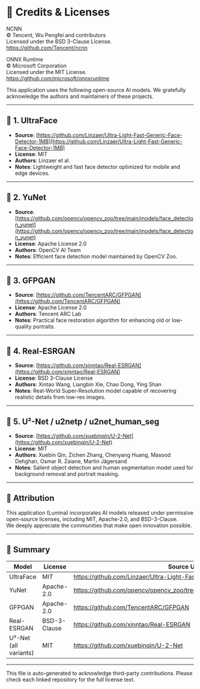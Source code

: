 # 📜 Credits & Licenses

NCNN                                                                                                  
© Tencent, Wu Pengfei and contributors                                                                
Licensed under the BSD 3-Clause License.                                                              
https://github.com/Tencent/ncnn                                                                       
                                                                                                      
ONNX Runtime                                                                                          
© Microsoft Corporation                                                                               
Licensed under the MIT License.                                                                       
https://github.com/microsoft/onnxruntime 

This application uses the following open-source AI models. We gratefully acknowledge the authors and maintainers of these projects.

---

## 🔹 1. UltraFace

- **Source**: [https://github.com/Linzaer/Ultra-Light-Fast-Generic-Face-Detector-1MB](https://github.com/Linzaer/Ultra-Light-Fast-Generic-Face-Detector-1MB)  
- **License**: MIT  
- **Authors**: Linzaer et al.  
- **Notes**: Lightweight and fast face detector optimized for mobile and edge devices.

---

## 🔹 2. YuNet

- **Source**: [https://github.com/opencv/opencv_zoo/tree/main/models/face_detection_yunet](https://github.com/opencv/opencv_zoo/tree/main/models/face_detection_yunet)  
- **License**: Apache License 2.0  
- **Authors**: OpenCV AI Team  
- **Notes**: Efficient face detection model maintained by OpenCV Zoo.

---

## 🔹 3. GFPGAN

- **Source**: [https://github.com/TencentARC/GFPGAN](https://github.com/TencentARC/GFPGAN)  
- **License**: Apache License 2.0  
- **Authors**: Tencent ARC Lab  
- **Notes**: Practical face restoration algorithm for enhancing old or low-quality portraits.

---

## 🔹 4. Real-ESRGAN

- **Source**: [https://github.com/xinntao/Real-ESRGAN](https://github.com/xinntao/Real-ESRGAN)  
- **License**: BSD 3-Clause License  
- **Authors**: Xintao Wang, Liangbin Xie, Chao Dong, Ying Shan  
- **Notes**: Real-World Super-Resolution model capable of recovering realistic details from low-res images.

---

## 🔹 5. U²-Net / u2netp / u2net_human_seg

- **Source**: [https://github.com/xuebinqin/U-2-Net](https://github.com/xuebinqin/U-2-Net)  
- **License**: MIT  
- **Authors**: Xuebin Qin, Zichen Zhang, Chenyang Huang, Masood Dehghan, Osmar R. Zaiane, Martin Jägersand  
- **Notes**: Salient object detection and human segmentation model used for background removal and portrait masking.

---

## 🙏 Attribution

This application (Lumina) incorporates AI models released under permissive open-source licenses, including MIT, Apache-2.0, and BSD-3-Clause.  
We deeply appreciate the communities that make open innovation possible.

---

## 📌 Summary

| Model                | License     | Source URL                                                                 |
|----------------------|-------------|----------------------------------------------------------------------------|
| UltraFace            | MIT         | https://github.com/Linzaer/Ultra-Light-Fast-Generic-Face-Detector-1MB      |
| YuNet                | Apache-2.0  | https://github.com/opencv/opencv_zoo/tree/main/models/face_detection_yunet |
| GFPGAN               | Apache-2.0  | https://github.com/TencentARC/GFPGAN                                       |
| Real-ESRGAN          | BSD-3-Clause| https://github.com/xinntao/Real-ESRGAN                                     |
| U²-Net (all variants)| MIT         | https://github.com/xuebinqin/U-2-Net                                       |

---

This file is auto-generated to acknowledge third-party contributions. Please check each linked repository for the full license text.

